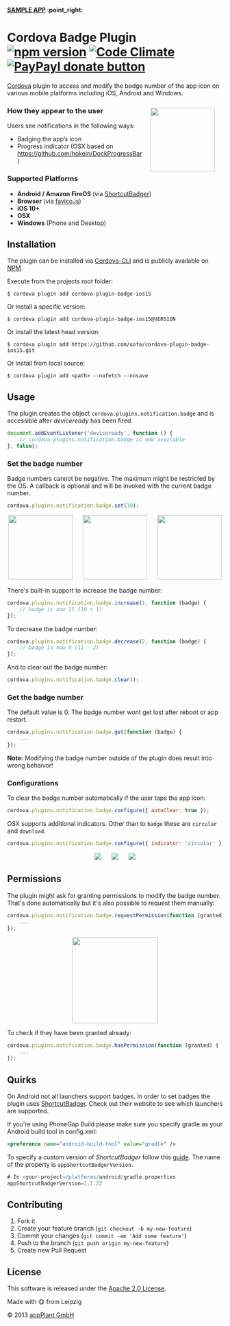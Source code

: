 
<p align="left"><b><a href="https://github.com/uofa/cordova-plugin-badge-ios15/tree/example">SAMPLE APP</a> :point_right:</b></p>

# Cordova Badge Plugin <br> [![npm version](https://badge.fury.io/js/cordova-plugin-badge-ios15.svg)](https://badge.fury.io/js/cordova-plugin-badge-ios15) [![Code Climate](https://codeclimate.com/github/uofa/cordova-plugin-badge-ios15/badges/gpa.svg)](https://codeclimate.com/github/uofa/cordova-plugin-badge-ios15) [![PayPayl donate button](https://img.shields.io/badge/paypal-donate-yellow.svg)](https://www.paypal.com/cgi-bin/webscr?cmd=_s-xclick&hosted_button_id=L3HKQCD9UA35A "Donate once-off to this project using Paypal")

[Cordova][cordova] plugin to access and modify the badge number of the app icon on various mobile platforms including iOS, Android and Windows.

<img height="150px" align="right" hspace="19" vspace="12" src="http://4.bp.blogspot.com/-GBwBSN92DvU/UB8Kut7Oz0I/AAAAAAAAJKs/mJgBmj1RKqU/s1600/whatsapp+wp8+10.png"></img>

### How they appear to the user

Users see notifications in the following ways:

- Badging the app’s icon
- Progress indicator (OSX based on https://github.com/hokein/DockProgressBar)


### Supported Platforms

- __Android / Amazon FireOS__ (via [ShortcutBadger][shortcut_badger])
- __Browser__ (via [favico.js][favico_js])
- __iOS 10+__
- __OSX__
- __Windows__ (Phone and Desktop)


## Installation

The plugin can be installed via [Cordova-CLI][CLI] and is publicly available on [NPM][npm].

Execute from the projects root folder:

    $ cordova plugin add cordova-plugin-badge-ios15

Or install a specific version:

    $ cordova plugin add cordova-plugin-badge-ios15@VERSION

Or install the latest head version:

    $ cordova plugin add https://github.com/uofa/cordova-plugin-badge-ios15.git

Or install from local source:

    $ cordova plugin add <path> --nofetch --nosave


## Usage

The plugin creates the object `cordova.plugins.notification.badge` and is accessible after *deviceready* has been fired.

```js
document.addEventListener('deviceready', function () {
    // cordova.plugins.notification.badge is now available
}, false);
```

### Set the badge number

Badge numbers cannot be negative. The maximum might be restricted by the OS.
A callback is optional and will be invoked with the current badge number.

```js
cordova.plugins.notification.badge.set(10);
```

<p align="center">
    <img height="150px" src="images/ios.png">
    &nbsp;&nbsp;&nbsp;&nbsp;
    <img height="150px" src="images/android.png">
    &nbsp;&nbsp;&nbsp;&nbsp;
    <img height="150px" src="images/windows.png">
</p>

There's built-in support to increase the badge number:

```js
cordova.plugins.notification.badge.increase(1, function (badge) {
    // badge is now 11 (10 + 1)
});
```

To decrease the badge number:

```js
cordova.plugins.notification.badge.decrease(2, function (badge) {
    // badge is now 9 (11 - 2)
});
```

And to clear out the badge number:

```js
cordova.plugins.notification.badge.clear();
```

### Get the badge number

The default value is 0. The badge number wont get lost after reboot or app restart.

```js
cordova.plugins.notification.badge.get(function (badge) {
    ...
});
```

__Note:__ Modifying the badge number outside of the plugin does result into wrong behaivor!

### Configurations

To clear the badge number automatically if the user taps the app icon:

```js
cordova.plugins.notification.badge.configure({ autoClear: true });
```

OSX supports additional indicators. Other than to `badge` these are `circular` and `download`.

```js
cordova.plugins.notification.badge.configure({ indicator: 'circular' });
```

<p align="center">
    <img src="images/osx-badge.png">
    &nbsp;&nbsp;&nbsp;&nbsp;
    <img src="images/osx-circular.png">
    &nbsp;&nbsp;&nbsp;&nbsp;
    <img src="images/osx-download.png">
</p>


## Permissions

The plugin might ask for granting permissions to modify the badge number.
That's done automatically but it's also possible to request them manually:

```javascript
cordova.plugins.notification.badge.requestPermission(function (granted) {
    ...
});
```

<p align="center">
    <img height="200px" src="images/ios-permission.png">
</p>

To check if they have been granted already:

```javascript
cordova.plugins.notification.badge.hasPermission(function (granted) {
    ...
});
```


## Quirks

On Android not all launchers support badges. In order to set badges the plugin uses [ShortcutBadger][shortcut_badger]. Check out their website to see which launchers are supported.

If you're using PhoneGap Build please make sure you specify gradle as your Android build tool in config.xml:

```xml
<preference name="android-build-tool" value="gradle" />
```

To specify a custom version of _ShortcutBadger_ follow this [guide][gradle-guide]. The name of the property is `appShortcutBadgerVersion`.

```gradle
# In <your-project>/platforms/android/gradle.properties
appShortcutBadgerVersion=1.1.22
```


## Contributing

1. Fork it
2. Create your feature branch (`git checkout -b my-new-feature`)
3. Commit your changes (`git commit -am 'Add some feature'`)
4. Push to the branch (`git push origin my-new-feature`)
5. Create new Pull Request


## License

This software is released under the [Apache 2.0 License][apache2_license].

Made with :yum: from Leipzig

© 2013 [appPlant GmbH][appplant]


[cordova]: https://cordova.apache.org
[shortcut_badger]: https://github.com/leolin310148/ShortcutBadger
[favico_js]: http://lab.ejci.net/favico.js/
[CLI]: http://cordova.apache.org/docs/en/edge/guide_cli_index.md.html#The%20Command-line%20Interface
[npm]: https://www.npmjs.com/package/cordova-plugin-badge-ios15
[gradle-guide]: https://cordova.apache.org/docs/en/latest/guide/platforms/android/#configuring-gradle
[apache2_license]: http://opensource.org/licenses/Apache-2.0
[appplant]: http://appplant.de
